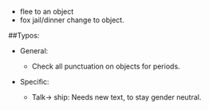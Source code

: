 * flee to an object
* fox jail/dinner change to object.




##Typos:
* General:
  * Check all punctuation on objects for periods.

* Specific:
  * Talk-> ship: Needs new text, to stay gender neutral.
